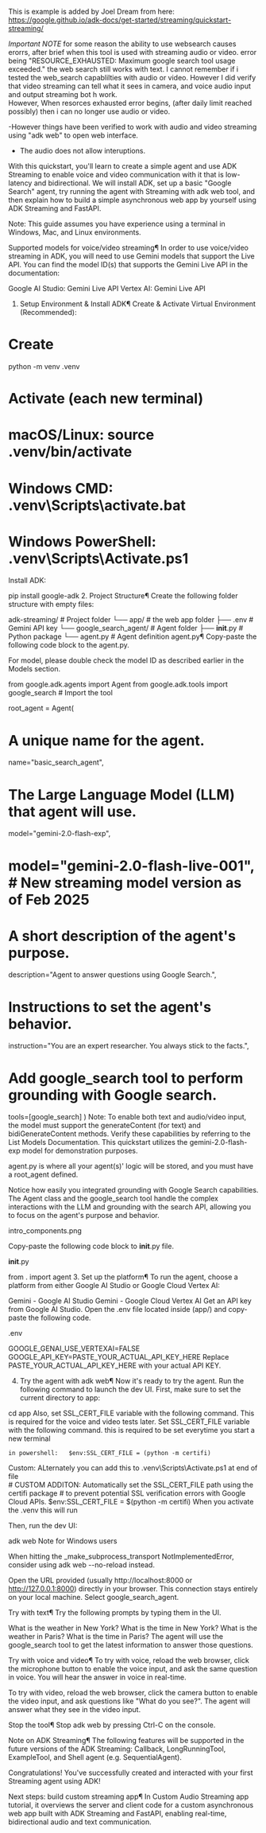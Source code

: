 This is example is added by Joel Dream from here:  https://google.github.io/adk-docs/get-started/streaming/quickstart-streaming/

*Important NOTE*  for some reason the ability to use websearch causes erorrs,  after brief when this tool is used with streaming audio or video.  error being "RESOURCE_EXHAUSTED: Maximum google search tool usage exceeded."  the web search  still works with text.   I cannot remember if i tested the web_search capablilties with audio or video.   However I did verify that video streaming can tell what it sees in camera, and voice audio input and output streaming bot h work.   
However, When resorces exhausted error begins, (after daily limit reached possibly) then i can no longer use audio or video.   

-However things have been verified to work with audio and video streaming using "adk web" to open web interface.
- The audio does not allow interuptions.    


With this quickstart, you'll learn to create a simple agent and use ADK Streaming to enable voice and video communication with it that is low-latency and bidirectional. We will install ADK, set up a basic "Google Search" agent, try running the agent with Streaming with adk web tool, and then explain how to build a simple asynchronous web app by yourself using ADK Streaming and FastAPI.

Note: This guide assumes you have experience using a terminal in Windows, Mac, and Linux environments.

Supported models for voice/video streaming¶
In order to use voice/video streaming in ADK, you will need to use Gemini models that support the Live API. You can find the model ID(s) that supports the Gemini Live API in the documentation:

Google AI Studio: Gemini Live API
Vertex AI: Gemini Live API
1. Setup Environment & Install ADK¶
Create & Activate Virtual Environment (Recommended):


# Create
python -m venv .venv
# Activate (each new terminal)
# macOS/Linux: source .venv/bin/activate
# Windows CMD: .venv\Scripts\activate.bat
# Windows PowerShell: .venv\Scripts\Activate.ps1
Install ADK:


pip install google-adk
2. Project Structure¶
Create the following folder structure with empty files:


adk-streaming/  # Project folder
└── app/ # the web app folder
    ├── .env # Gemini API key
    └── google_search_agent/ # Agent folder
        ├── __init__.py # Python package
        └── agent.py # Agent definition
agent.py¶
Copy-paste the following code block to the agent.py.

For model, please double check the model ID as described earlier in the Models section.


from google.adk.agents import Agent
from google.adk.tools import google_search  # Import the tool

root_agent = Agent(
   # A unique name for the agent.
   name="basic_search_agent",
   # The Large Language Model (LLM) that agent will use.
   model="gemini-2.0-flash-exp",
   # model="gemini-2.0-flash-live-001",  # New streaming model version as of Feb 2025
   # A short description of the agent's purpose.
   description="Agent to answer questions using Google Search.",
   # Instructions to set the agent's behavior.
   instruction="You are an expert researcher. You always stick to the facts.",
   # Add google_search tool to perform grounding with Google search.
   tools=[google_search]
)
Note: To enable both text and audio/video input, the model must support the generateContent (for text) and bidiGenerateContent methods. Verify these capabilities by referring to the List Models Documentation. This quickstart utilizes the gemini-2.0-flash-exp model for demonstration purposes.

agent.py is where all your agent(s)' logic will be stored, and you must have a root_agent defined.

Notice how easily you integrated grounding with Google Search capabilities. The Agent class and the google_search tool handle the complex interactions with the LLM and grounding with the search API, allowing you to focus on the agent's purpose and behavior.

intro_components.png

Copy-paste the following code block to __init__.py file.

__init__.py

from . import agent
3. Set up the platform¶
To run the agent, choose a platform from either Google AI Studio or Google Cloud Vertex AI:


Gemini - Google AI Studio
Gemini - Google Cloud Vertex AI
Get an API key from Google AI Studio.
Open the .env file located inside (app/) and copy-paste the following code.

.env

GOOGLE_GENAI_USE_VERTEXAI=FALSE
GOOGLE_API_KEY=PASTE_YOUR_ACTUAL_API_KEY_HERE
Replace PASTE_YOUR_ACTUAL_API_KEY_HERE with your actual API KEY.


4. Try the agent with adk web¶
Now it's ready to try the agent. Run the following command to launch the dev UI. First, make sure to set the current directory to app:


cd app
Also, set SSL_CERT_FILE variable with the following command. This is required for the voice and video tests later.
Set SSL_CERT_FILE variable with the following command.     this is required to be set everytime you start a new terminal

    in powershell:   $env:SSL_CERT_FILE = (python -m certifi)
Custom: ALternately you can add this to .venv\Scripts\Activate.ps1 at end of file  
      # CUSTOM ADDITON: Automatically set the SSL_CERT_FILE path using the certifi package
      # to prevent potential SSL verification errors with Google Cloud APIs.
      $env:SSL_CERT_FILE = $(python -m certifi)
  When you activate the .venv this will run


Then, run the dev UI:


adk web
Note for Windows users

When hitting the _make_subprocess_transport NotImplementedError, consider using adk web --no-reload instead.

Open the URL provided (usually http://localhost:8000 or http://127.0.0.1:8000) directly in your browser. This connection stays entirely on your local machine. Select google_search_agent.

Try with text¶
Try the following prompts by typing them in the UI.

What is the weather in New York?
What is the time in New York?
What is the weather in Paris?
What is the time in Paris?
The agent will use the google_search tool to get the latest information to answer those questions.

Try with voice and video¶
To try with voice, reload the web browser, click the microphone button to enable the voice input, and ask the same question in voice. You will hear the answer in voice in real-time.

To try with video, reload the web browser, click the camera button to enable the video input, and ask questions like "What do you see?". The agent will answer what they see in the video input.

Stop the tool¶
Stop adk web by pressing Ctrl-C on the console.

Note on ADK Streaming¶
The following features will be supported in the future versions of the ADK Streaming: Callback, LongRunningTool, ExampleTool, and Shell agent (e.g. SequentialAgent).

Congratulations! You've successfully created and interacted with your first Streaming agent using ADK!

Next steps: build custom streaming app¶
In Custom Audio Streaming app tutorial, it overviews the server and client code for a custom asynchronous web app built with ADK Streaming and FastAPI, enabling real-time, bidirectional audio and text communication.